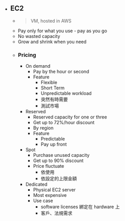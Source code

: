 - ## EC2
	- > VM,  hosted in AWS
	- Pay only for what you use - pay as you go
	- No wasted capacity
	- Grow and shrink when you need
	- ### Pricing
		- On demand
			- Pay by the hour or second
			- Feature
				- Flexible
				- Short Term
				- Unpredictable workload
				- 突然有時需要
				- 測試市場
		- Reserved
			- Reserved capacity for one or three
			- Get  up to 72%/hour discount
			- By region
			- Feature
				- Predictable
				- Pay up front
		- Spot
			- Purchase unused capacity
			- Get up to 90% discount
			- Price fluctuate
				- 依使用
				- 依設定的上限金額
		- Dedicated
			- Physical EC2 server
			- Most expensive
			- Use case
				- software licenses 綁定在 hardware 上
				- 客戶、法規需求
